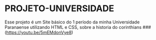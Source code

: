 # PROJETO-UNIVERSIDADE
Esse projeto é um Site básico do 1 período da minha Universidade Paranaense utilizando HTML e CSS, sobre a historia do corinthians
###(https://youtu.be/5mEMdonVye8)
